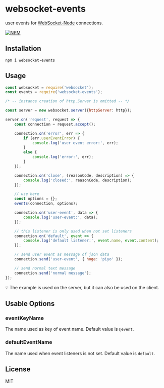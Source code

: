 # websocket-events
user events for [WebSocket-Node](https://github.com/theturtle32/WebSocket-Node) connections.

[![NPM](https://nodei.co/npm/websocket-events.png?downloads=true&downloadRank=true&stars=true)](https://nodei.co/npm/websocket-events/)

## Installation
	npm i websocket-events

## Usage
```js
const websocket = require('websocket');
const events = require('websocket-events');

/* -- instance creation of http.Server is omitted -- */

const server = new websocket.server({httpServer: http});

server.on('request', request => {
	const connection = request.accept();

	connection.on('error', err => {
		if (err.userEventError) {
			console.log('user event error:', err);
		}
		else {
			console.log('error:', err);
		}
	});

	connection.on('close', (reasonCode, description) => {
		console.log('closed:', reasonCode, description);
	});

	// use here
	const options = {};
	events(connection, options);

	connection.on('user-event', data => {
		console.log('user-event:', data);
	});

	// this listener is only used when not set listeners
	connection.on('default', event => {
		console.log('default listener:', event.name, event.content);
	});

	// send user event as message of json data
	connection.send('user-event', { hoge: 'piyo' });

	// send normal text message
	connection.send('normal message');
});
```
:bulb: The example is used on the server, but it can also be used on the client.

## Usable Options
### eventKeyName
The name used as key of event name.
Default value is `@event`.

### defaultEventName
The name used when event listeners is not set.
Default value is `default`.

## License
MIT
